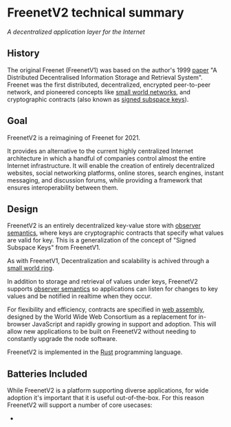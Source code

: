 # FreenetV2 technical summary

*A decentralized application layer for the Internet*

## History

The original Freenet (FreenetV1) was based on the author's 1999 [paper](http://citeseer.ist.psu.edu/viewdoc/summary?doi=10.1.1.32.3665) 
"A Distributed Decentralised Information Storage and Retrieval System". Freenet was the first distributed, decentralized, encrypted 
peer-to-peer network, and pioneered concepts like [small world networks](https://en.wikipedia.org/wiki/Small-world_network), 
and cryptographic contracts (also known as [signed subspace keys](https://freenetproject.org/papers/freenet-ieee.pdf)).

## Goal

FreenetV2 is a reimagining of Freenet for 2021. 

It provides an alternative to the current highly centralized Internet architecture in which a handful of companies control almost the entire 
Internet infrastructure. It will enable the creation of entirely decentralized websites, social networking platforms, online stores, search 
engines, instant messaging, and discussion forums, while providing a framework that ensures interoperability between them.

## Design

FreenetV2 is an entirely decentralized key-value store with [observer semantics](https://en.wikipedia.org/wiki/Observer_pattern), 
where keys are cryptographic contracts that specify what values are valid for key. This is a generalization of the
concept of "Signed Subspace Keys" from FreenetV1.

As with FreenetV1, Decentralization and scalability is achived through a [small world ring](https://en.wikipedia.org/wiki/Small-world_network).

In addition to storage and retrieval of values under keys, FreenetV2 supports [observer semantics](https://en.wikipedia.org/wiki/Observer_pattern)
so applications can listen for changes to key values and be notified in realtime when they occur.

For flexibility and efficiency, contracts are specified in [web assembly](https://en.wikipedia.org/wiki/WebAssembly), designed by the
World Wide Web Consortium as a replacement for in-browser JavaScript and rapidly growing in support and adoption. This will allow
new applications to be built on FreenetV2 without needing to constantly upgrade the node software.

FreenetV2 is implemented in the [Rust](https://www.rust-lang.org/) programming language.

## Batteries Included

While FreenetV2 is a platform supporting diverse applications, for wide adoption it's important that it is useful out-of-the-box.
For this reason FreenetV2 will support a number of core usecases:

* 